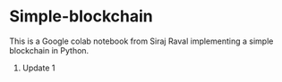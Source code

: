 # Simple-blockchain
This is a Google colab notebook from Siraj Raval implementing a simple blockchain in Python.

1. Update 1
